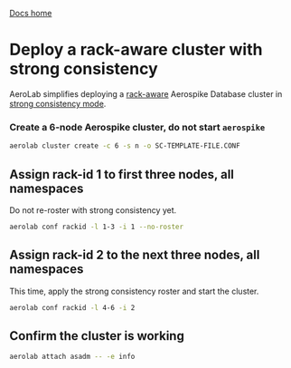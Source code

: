 [Docs home](../../../README.md)

# Deploy a rack-aware cluster with strong consistency


AeroLab simplifies deploying a [rack-aware](/server/operations/configure/network/rack-aware)
Aerospike Database cluster in [strong consistency mode](/server/architecture/consistency).

### Create a 6-node Aerospike cluster, do not start `aerospike`

```bash
aerolab cluster create -c 6 -s n -o SC-TEMPLATE-FILE.CONF
```

## Assign rack-id 1 to first three nodes, all namespaces

Do not re-roster with strong consistency yet.

```bash
aerolab conf rackid -l 1-3 -i 1 --no-roster
```

## Assign rack-id 2 to the next three nodes, all namespaces

This time, apply the strong consistency roster and start the cluster.

```bash
aerolab conf rackid -l 4-6 -i 2
```

## Confirm the cluster is working

```bash
aerolab attach asadm -- -e info
```